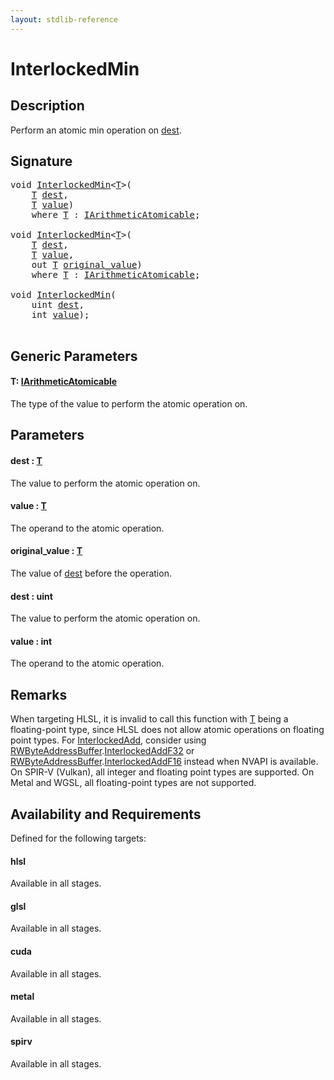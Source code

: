 ```yaml
---
layout: stdlib-reference
---
```


# InterlockedMin

## Description

Perform an atomic min operation on <span class='code'><a href="interlockedmin-0b.html#decl-dest" class="code_param">dest</a></span>.



## Signature 

<pre>
<span class="code_keyword">void</span> <a href="interlockedmin-0b.html">InterlockedMin</a>&lt;<a href="interlockedmin-0b.html#typeparam-T" class="code_type">T</a>&gt;(
    <a href="interlockedmin-0b.html#typeparam-T" class="code_type">T</a> <a href="interlockedmin-0b.html#decl-dest" class="code_param">dest</a>,
    <a href="interlockedmin-0b.html#typeparam-T" class="code_type">T</a> <a href="interlockedmin-0b.html#decl-value" class="code_param">value</a>)
    <span class='code_keyword'>where</span> <a href="interlockedmin-0b.html#typeparam-T" class="code_type">T</a> : <a href="../interfaces/iarithmeticatomicable-01b/index.html" class="code_type">IArithmeticAtomicable</a>;

<span class="code_keyword">void</span> <a href="interlockedmin-0b.html">InterlockedMin</a>&lt;<a href="interlockedmin-0b.html#typeparam-T" class="code_type">T</a>&gt;(
    <a href="interlockedmin-0b.html#typeparam-T" class="code_type">T</a> <a href="interlockedmin-0b.html#decl-dest" class="code_param">dest</a>,
    <a href="interlockedmin-0b.html#typeparam-T" class="code_type">T</a> <a href="interlockedmin-0b.html#decl-value" class="code_param">value</a>,
    <span class="code_keyword">out</span> <a href="interlockedmin-0b.html#typeparam-T" class="code_type">T</a> <a href="interlockedmin-0b.html#decl-original_value" class="code_param">original_value</a>)
    <span class='code_keyword'>where</span> <a href="interlockedmin-0b.html#typeparam-T" class="code_type">T</a> : <a href="../interfaces/iarithmeticatomicable-01b/index.html" class="code_type">IArithmeticAtomicable</a>;

<span class="code_keyword">void</span> <a href="interlockedmin-0b.html">InterlockedMin</a>(
    <span class="code_keyword">uint</span> <a href="interlockedmin-0b.html#decl-dest" class="code_param">dest</a>,
    <span class="code_keyword">int</span> <a href="interlockedmin-0b.html#decl-value" class="code_param">value</a>);

</pre>

## Generic Parameters

####  <a id="typeparam-T"></a>T: [IArithmeticAtomicable](../interfaces/iarithmeticatomicable-01b/index.html)
The type of the value to perform the atomic operation on.


## Parameters

####  <a id="decl-dest"></a>dest  : [T](interlockedmin-0b.html#typeparam-T)
The value to perform the atomic operation on.

####  <a id="decl-value"></a>value  : [T](interlockedmin-0b.html#typeparam-T)
The operand to the atomic operation.

####  <a id="decl-original_value"></a>original\_value  : [T](interlockedmin-0b.html#typeparam-T)
The value of <span class='code'><a href="interlockedmin-0b.html#decl-dest" class="code_param">dest</a></span> before the operation.

####  <a id="decl-dest"></a>dest  : uint
The value to perform the atomic operation on.

####  <a id="decl-value"></a>value  : int
The operand to the atomic operation.


## Remarks
When targeting HLSL, it is invalid to call this function with <span class='code'><a href="interlockedmin-0b.html#typeparam-T" class="code_type">T</a></span> being a floating-point type, since
HLSL does not allow atomic operations on floating point types. For <span class='code'><a href="interlockedadd-0b.html">InterlockedAdd</a></span>, consider using
<span class='code'><a href="../types/rwbyteaddressbuffer-0126d/index.html" class="code_type">RWByteAddressBuffer</a>.<a href="../types/rwbyteaddressbuffer-0126d/interlockedaddf32-0be.html">InterlockedAddF32</a></span> or <span class='code'><a href="../types/rwbyteaddressbuffer-0126d/index.html" class="code_type">RWByteAddressBuffer</a>.<a href="../types/rwbyteaddressbuffer-0126d/interlockedaddf16-0be.html">InterlockedAddF16</a></span> instead when NVAPI is available.
On SPIR-V (Vulkan), all integer and floating point types are supported.
On Metal and WGSL, all floating-point types are not supported.


## Availability and Requirements

Defined for the following targets:

#### hlsl
Available in all stages.

#### glsl
Available in all stages.

#### cuda
Available in all stages.

#### metal
Available in all stages.

#### spirv
Available in all stages.



